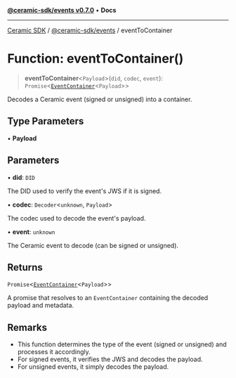 [**@ceramic-sdk/events v0.7.0**](../README.md) • **Docs**

***

[Ceramic SDK](../../../README.md) / [@ceramic-sdk/events](../README.md) / eventToContainer

# Function: eventToContainer()

> **eventToContainer**\<`Payload`\>(`did`, `codec`, `event`): `Promise`\<[`EventContainer`](../type-aliases/EventContainer.md)\<`Payload`\>\>

Decodes a Ceramic event (signed or unsigned) into a container.

## Type Parameters

• **Payload**

## Parameters

• **did**: `DID`

The DID used to verify the event's JWS if it is signed.

• **codec**: `Decoder`\<`unknown`, `Payload`\>

The codec used to decode the event's payload.

• **event**: `unknown`

The Ceramic event to decode (can be signed or unsigned).

## Returns

`Promise`\<[`EventContainer`](../type-aliases/EventContainer.md)\<`Payload`\>\>

A promise that resolves to an `EventContainer` containing the decoded payload and metadata.

## Remarks

- This function determines the type of the event (signed or unsigned) and processes it accordingly.
- For signed events, it verifies the JWS and decodes the payload.
- For unsigned events, it simply decodes the payload.
